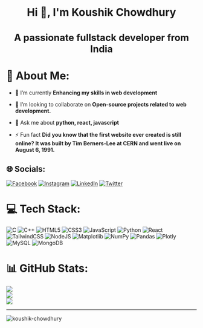 <h1 align="center">Hi 👋, I'm Koushik Chowdhury</h1>
<h3 align="center" style="font-size:25px">A passionate fullstack developer from India</h3>



# 💫 About Me:


- 🔭 I’m currently  **Enhancing my skills in web development**


- 👯 I’m looking to collaborate on **Open-source projects related to web development.**



- 💬 Ask me about **python, react, javascript**

- ⚡ Fun fact **Did you know that the first website ever created is still online? It was built by Tim Berners-Lee at CERN and went live on August 6, 1991.**







## 🌐 Socials:
[![Facebook](https://img.shields.io/badge/Facebook-%231877F2.svg?logo=Facebook&logoColor=white)](https://facebook.com/koushik.chowdhury.3551)
 [![Instagram](https://img.shields.io/badge/Instagram-%23E4405F.svg?logo=Instagram&logoColor=white)](https://instagram.com/csakoushik) 
 [![LinkedIn](https://img.shields.io/badge/LinkedIn-%230077B5.svg?logo=linkedin&logoColor=white)](https://linkedin.com/in/koushik-chowdhury) 
 [![Twitter](https://img.shields.io/badge/Twitter-%231DA1F2.svg?logo=Twitter&logoColor=white)](https://twitter.com/@csakoushik)








# 💻 Tech Stack:
![C](https://img.shields.io/badge/c-%2300599C.svg?style=for-the-badge&logo=c&logoColor=white) ![C++](https://img.shields.io/badge/c++-%2300599C.svg?style=for-the-badge&logo=c%2B%2B&logoColor=white) ![HTML5](https://img.shields.io/badge/html5-%23E34F26.svg?style=for-the-badge&logo=html5&logoColor=white) ![CSS3](https://img.shields.io/badge/css3-%231572B6.svg?style=for-the-badge&logo=css3&logoColor=white) ![JavaScript](https://img.shields.io/badge/javascript-%23323330.svg?style=for-the-badge&logo=javascript&logoColor=%23F7DF1E) ![Python](https://img.shields.io/badge/python-3670A0?style=for-the-badge&logo=python&logoColor=ffdd54) ![React](https://img.shields.io/badge/react-%2320232a.svg?style=for-the-badge&logo=react&logoColor=%2361DAFB) ![TailwindCSS](https://img.shields.io/badge/tailwindcss-%2338B2AC.svg?style=for-the-badge&logo=tailwind-css&logoColor=white) ![NodeJS](https://img.shields.io/badge/node.js-6DA55F?style=for-the-badge&logo=node.js&logoColor=white) ![Matplotlib](https://img.shields.io/badge/Matplotlib-%23ffffff.svg?style=for-the-badge&logo=Matplotlib&logoColor=black) ![NumPy](https://img.shields.io/badge/numpy-%23013243.svg?style=for-the-badge&logo=numpy&logoColor=white) ![Pandas](https://img.shields.io/badge/pandas-%23150458.svg?style=for-the-badge&logo=pandas&logoColor=white) ![Plotly](https://img.shields.io/badge/Plotly-%233F4F75.svg?style=for-the-badge&logo=plotly&logoColor=white) ![MySQL](https://img.shields.io/badge/mysql-%2300000f.svg?style=for-the-badge&logo=mysql&logoColor=white) ![MongoDB](https://img.shields.io/badge/MongoDB-%234ea94b.svg?style=for-the-badge&logo=mongodb&logoColor=white)
# 📊 GitHub Stats:
![](https://github-readme-stats.vercel.app/api/top-langs/?username=koushik-chowdhury&theme=dark&hide_border=false&include_all_commits=false&count_private=false&layout=compact)<br/>
![](https://github-readme-stats.vercel.app/api?username=koushik-chowdhury&theme=dark&hide_border=false&include_all_commits=false&count_private=false)<br/>
![](https://github-readme-streak-stats.herokuapp.com/?user=koushik-chowdhury&theme=dark&hide_border=false)



<hr>
<p align="left"> <img src="https://komarev.com/ghpvc/?username=koushik-chowdhury&label=Profile%20views&color=0e75b6&style=flat" alt="koushik-chowdhury" /> </p>

